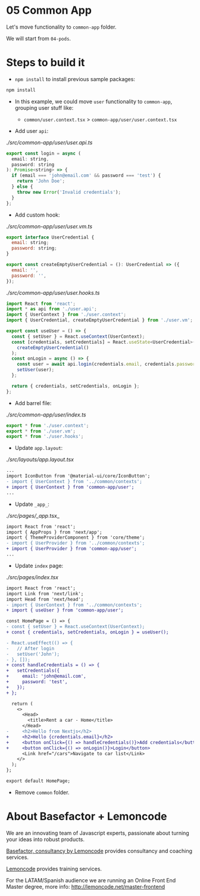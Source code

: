 # 05 Common App

Let's move functionality to `common-app` folder.

We will start from `04-pods`.

# Steps to build it

- `npm install` to install previous sample packages:

```bash
npm install
```

- In this example, we could move `user` functionality to `common-app`, grouping user stuff like:

  - `common/user.context.tsx` > `common-app/user/user.context.tsx`

- Add user `api`:

_./src/common-app/user/user.api.ts_

```javascript
export const login = async (
  email: string,
  password: string
): Promise<string> => {
  if (email === 'john@email.com' && password === 'test') {
    return 'John Doe';
  } else {
    throw new Error('Invalid credentials');
  }
};
```

- Add custom hook:

_./src/common-app/user/user.vm.ts_

```javascript
export interface UserCredential {
  email: string;
  password: string;
}

export const createEmptyUserCredential = (): UserCredential => ({
  email: '',
  password: '',
});

```

_./src/common-app/user/user.hooks.ts_

```javascript
import React from 'react';
import * as api from './user.api';
import { UserContext } from './user.context';
import { UserCredential, createEmptyUserCredential } from './user.vm';

export const useUser = () => {
  const { setUser } = React.useContext(UserContext);
  const [credentials, setCredentials] = React.useState<UserCredential>(
    createEmptyUserCredential()
  );
  const onLogin = async () => {
    const user = await api.login(credentials.email, credentials.password);
    setUser(user);
  };

  return { credentials, setCredentials, onLogin };
};

```

- Add barrel file:

_./src/common-app/user/index.ts_

```javascript
export * from './user.context';
export * from './user.vm';
export * from './user.hooks';

```

- Update `app.layout`:

_./src/layouts/app.layout.tsx_

```diff
...
import IconButton from '@material-ui/core/IconButton';
- import { UserContext } from '../common/contexts';
+ import { UserContext } from 'common-app/user';
...

```

- Update `_app_`:

_./src/pages/\_app_.tsx\_

```diff
import React from 'react';
import { AppProps } from 'next/app';
import { ThemeProviderComponent } from 'core/theme';
- import { UserProvider } from '../common/contexts';
+ import { UserProvider } from 'common-app/user';
...

```

- Update `index` page:

_./src/pages/index.tsx_

```diff
import React from 'react';
import Link from 'next/link';
import Head from 'next/head';
- import { UserContext } from '../common/contexts';
+ import { useUser } from 'common-app/user';

const HomePage = () => {
- const { setUser } = React.useContext(UserContext);
+ const { credentials, setCredentials, onLogin } = useUser();

- React.useEffect(() => {
-   // After login
-   setUser('John');
- }, []);
+ const handleCredentials = () => {
+   setCredentials({
+     email: 'john@email.com',
+     password: 'test',
+   });
+ };

  return (
    <>
      <Head>
        <title>Rent a car - Home</title>
      </Head>
-     <h2>Hello from Nextjs</h2>
+     <h2>Hello {credentials.email}</h2>
+     <button onClick={() => handleCredentials()}>Add credentials</button>
+     <button onClick={() => onLogin()}>Login</button>
      <Link href="/cars">Navigate to car list</Link>
    </>
  );
};

export default HomePage;

```

- Remove `common` folder.

# About Basefactor + Lemoncode

We are an innovating team of Javascript experts, passionate about turning your ideas into robust products.

[Basefactor, consultancy by Lemoncode](http://www.basefactor.com) provides consultancy and coaching services.

[Lemoncode](http://lemoncode.net/services/en/#en-home) provides training services.

For the LATAM/Spanish audience we are running an Online Front End Master degree, more info: http://lemoncode.net/master-frontend
